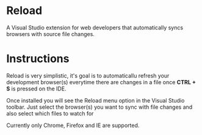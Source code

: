 # Reload
A Visual Studio extension for web developers that automatically syncs browsers with source file changes.

# Instructions
Reload is very simplistic, it's goal is to automaticallu refresh your development browser(s) everytime there are changes in a file once <strong>CTRL + S</strong> is pressed on the IDE. 

Once installed you will see the Reload menu option in the Visual Studio toolbar. Just select the browser(s) you want to sync with file changes and also select which files to watch for 

Currently only Chrome, Firefox and IE are supported.
 
